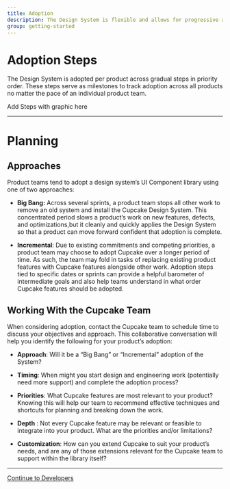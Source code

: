 ```yaml
---
title: Adoption
description: The Design System is flexible and allows for progressive adoption by product teams.
group: getting-started
---
```


# Adoption Steps
The Design System is adopted per product across gradual steps in priority order. These steps serve as milestones to track adoption across all products no matter the pace of an individual product team.

Add Steps with graphic here

---
# Planning
## Approaches 
Product teams tend to adopt a design system’s UI Component library using one of two approaches:

 - **Big Bang:** Across several sprints, a product team stops all other work to remove an old system and install the Cupcake Design System. This concentrated period slows a product’s work on new features, defects, and optimizations,but it cleanly and quickly applies the Design System so that a product can move forward confident that adoption is complete.
 
 - **Incremental**: Due to existing commitments and competing priorities, a product team may choose to adopt Cupcake over a longer period of time. As such, the team may fold in tasks of replacing existing product features with Cupcake features alongside other work. Adoption steps tied to specific dates or sprints can provide a helpful barometer of intermediate goals and also help teams understand in what order Cupcake features should be adopted.

## Working With the Cupcake Team
When considering adoption, contact the Cupcake team to schedule time to discuss your objectives and approach. This collaborative conversation will help you identify the following for your product’s adoption:

- **Approach**: Will it be a “Big Bang” or “Incremental” adoption of the System?

- **Timing**: When might you start design and engineering work (potentially need more support) and complete the adoption process?

- **Priorities**: What Cupcake features are most relevant to your product? Knowing this will help our team to recommend effective techniques and shortcuts for planning and breaking down the work.

- **Depth** : Not every Cupcake feature may be relevant or feasible to integrate into your product. What are the priorities and/or limitations?

- **Customization**: How can you extend Cupcake to suit your product’s needs, and are any of those extensions relevant for the Cupcake team to support within the library itself?

---

<a class="c-btn-link c-pull-right" href="{{ site.url }}{{ site.baseurl }}/content/getting-started/developers/">
 Continue to Developers <i class="fa fa-arrow-right"></i>
</a>